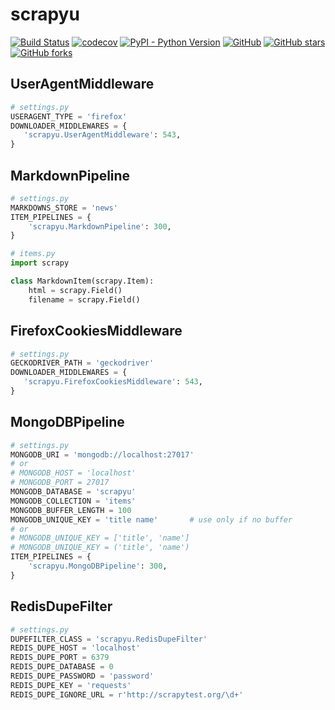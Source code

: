 # scrapyu

[![Build Status](https://www.travis-ci.org/lin-zone/scrapyu.svg?branch=master)](https://www.travis-ci.org/lin-zone/scrapyu)
[![codecov](https://codecov.io/gh/lin-zone/scrapyu/branch/master/graph/badge.svg)](https://codecov.io/gh/lin-zone/scrapyu)
[![PyPI - Python Version](https://img.shields.io/pypi/pyversions/scrapyu?logo=python&logoColor=FBE072)](https://pypi.org/project/scrapyu/)
[![GitHub](https://img.shields.io/github/license/lin-zone/scrapyu)](https://github.com/lin-zone/scrapyu/blob/master/LICENSE)
[![GitHub stars](https://img.shields.io/github/stars/lin-zone/scrapyu?logo=github)](https://github.com/lin-zone/scrapyu)
[![GitHub forks](https://img.shields.io/github/forks/lin-zone/scrapyu?logo=github)](https://github.com/lin-zone/scrapyu)

## UserAgentMiddleware

```python
# settings.py
USERAGENT_TYPE = 'firefox'
DOWNLOADER_MIDDLEWARES = {
   'scrapyu.UserAgentMiddleware': 543,
}
```

## MarkdownPipeline

```python
# settings.py
MARKDOWNS_STORE = 'news'
ITEM_PIPELINES = {
    'scrapyu.MarkdownPipeline': 300,
}
```

```python
# items.py
import scrapy

class MarkdownItem(scrapy.Item):
    html = scrapy.Field()
    filename = scrapy.Field()
```

## FirefoxCookiesMiddleware

```python
# settings.py
GECKODRIVER_PATH = 'geckodriver'
DOWNLOADER_MIDDLEWARES = {
   'scrapyu.FirefoxCookiesMiddleware': 543,
}
```

## MongoDBPipeline

```python
# settings.py
MONGODB_URI = 'mongodb://localhost:27017'
# or
# MONGODB_HOST = 'localhost'
# MONGODB_PORT = 27017
MONGODB_DATABASE = 'scrapyu'
MONGODB_COLLECTION = 'items'
MONGODB_BUFFER_LENGTH = 100
MONGODB_UNIQUE_KEY = 'title name'       # use only if no buffer
# or
# MONGODB_UNIQUE_KEY = ['title', 'name']
# MONGODB_UNIQUE_KEY = ('title', 'name')
ITEM_PIPELINES = {
    'scrapyu.MongoDBPipeline': 300,
}
```

## RedisDupeFilter

```python
# settings.py
DUPEFILTER_CLASS = 'scrapyu.RedisDupeFilter'
REDIS_DUPE_HOST = 'localhost'
REDIS_DUPE_PORT = 6379
REDIS_DUPE_DATABASE = 0
REDIS_DUPE_PASSWORD = 'password'
REDIS_DUPE_KEY = 'requests'
REDIS_DUPE_IGNORE_URL = r'http://scrapytest.org/\d+'
```
